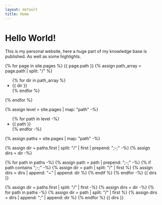 ```yaml
---
layout: default
title: Home
---
```

# Hello World!

This is my personal website, here a huge part of my knowledge base is published. As well as some highlights.

{% for page in site.pages %}
	{{ page.path }}
	{% assign path_array = page.path | split: "/" %}
	<ul>
	{% for dir in path_array %}
		<li>{{ dir }}</li>
	{% endfor %}
	</ul>
{% endfor %}

{% assign level = site.pages | map: "path" -%}
<ul>
	{% for path in level -%}
		<li>{{ path }}</li>
	{% endfor -%}
</ul>

{% assign paths = site.pages | map: "path" -%}

{% assign dir = paths.first | split: "/" | first | prepend: ";-;" -%}
{% assign dirs = dir -%}

{% for path in paths -%}
	{% assign path = path | prepend: ";-;" -%}
	{% if path contains ";-;" -%}
 		{% assign dir = path | split: "/" | first %}
 		{% assign dirs = dirs | append: "~" | append: dir %}
 	{% endif %}
{% endfor -%}
{{ dirs }}


{% assign dir = paths.first | split: "/" | first -%}
{% assign dirs = dir -%}
{% for path in paths -%}
	{% assign dir = path | split: "/" | first %}
 	{% assign dirs = dirs | append: ";" | append: dir %}
{% endfor %}
{{ dirs }}
